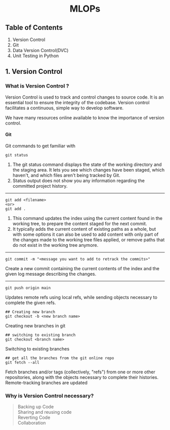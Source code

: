 # <center> MLOPs </center> 

## Table of Contents

1. Version Control   
2. Git
3. Data Version Control(DVC)
4. Unit Testing in Python


## 1. Version Control

### What is Version Control ?
     
Version Control is used to track and control changes to source code. It is an essential tool to ensure the integrity of the codebase. Version control facilitates a continuous, simple way to develop software.

We have many resources online available to know the importance of version control. 

#### Git

Git commands to get familiar with   
    
    git status
1. The git status command displays the state of the working directory and the staging area. It lets you see which changes have been staged, which haven't, and which files aren't being tracked by Git. 
2. Status output does not show you any information regarding the committed project history.
_____

    git add <filename>
    <or>
    git add .

1. This command updates the index using the current content found in the working tree, to prepare the content staged for the next commit. 
2. It typically adds the current content of existing paths as a whole, but with some options it can also be used to add content with only part of the changes made to the working tree files applied, or remove paths that do not exist in the working tree anymore.
___

    git commit -m "<message you want to add to retrack the commits>"

Create a new commit containing the current contents of the index and the given log message describing the changes.   
___

    git push origin main 
Updates remote refs using local refs, while sending objects necessary to complete the given refs.

    ## Creating new branch
    git checkout -b <new branch name>

Creating new branches in git

    ## switching to existing branch
    git checkout <branch name>

Switching to existing branches

    ## get all the branches from the git online repo
    git fetch --all

Fetch branches and/or tags (collectively, "refs") from one or more other repositories, along with the objects necessary to complete their histories. Remote-tracking branches are updated

###  Why is Version Control necessary?
> Backing up Code   
> Sharing and reusing code  
> Reverting Code    
> Collaboration




